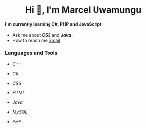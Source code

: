 <h1 align="center">Hi 👋, I'm Marcel Uwamungu</h1>
<h4>i'm currently learning <bold>C#, PHP and JavaScript</bold></h4>

-  Ask me about _**CSS**_ and _**Java**_ .
-  How to reach me [Gmail](uwamungumarcel@gmail.com)

<h3>Languages and Tools</h3>

 - _C++_
 
 - _C#_
   
 - _CSS_
   
 - _HTML_
   
 - _Java_
   
 - _MySQL_
   
 - _PHP_


